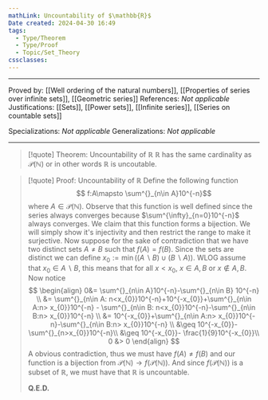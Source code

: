 ```yaml
---
mathLink: Uncountability of $\mathbb{R}$
Date created: 2024-04-30 16:49
tags:
  - Type/Theorem
  - Type/Proof
  - Topic/Set_Theory
cssclasses:
---
```


---

Proved by: [[Well ordering of the natural numbers]], [[Properties of series over infinite sets]], [[Geometric series]]
References: _Not applicable_
Justifications: [[Sets]], [[Power sets]], [[Infinite series]], [[Series on countable sets]]   

Specializations: _Not applicable_
Generalizations: _Not applicable_

---

> [!quote] Theorem: Uncountability of $\mathbb{R}$
> $\mathbb{R}$ has the same cardinality as $\mathcal{P}(\mathbb{N})$ or in other words $\mathbb{R}$ is uncoutable.

>[!quote] Proof: Uncountability of $\mathbb{R}$
>Define the following function $$ f:A\mapsto \sum^{}_{n\in A}10^{-n}$$ where $A\in \mathcal{P}(\mathbb{N})$. Observe that this function is well defined since the series always converges because $\sum^{\infty}_{n=0}10^{-n}$ always converges. We claim that this function forms a bijection. We will simply show it's injectivity and then restrict the range to make it surjective. Now suppose for the sake of contradiction that we have two distinct sets $A\neq B$ such that $f(A)=f(B)$. Since the sets are distinct we can define  $x_{0}:=\min((A\backslash B)\cup (B\backslash A))$. WLOG assume that $x_{0}\in A\backslash B$, this means that for all $x<x_{0}$, $x\in A,B$ or $x\not\in A,B$. Now notice $$ \begin{align} 0&= \sum^{}_{n\in A}10^{-n}-\sum^{}_{n\in B} 10^{-n} \\ &= \sum^{}_{n\in A: n<x_{0}}10^{-n}+10^{-x_{0}}+\sum^{}_{n\in A:n> x_{0}}10^{-n} - \sum^{}_{n\in B: n<x_{0}}10^{-n}-\sum^{}_{n\in B:n> x_{0}}10^{-n} \\ &= 10^{-x_{0}}+\sum^{}_{n\in A:n> x_{0}}10^{-n}-\sum^{}_{n\in B:n> x_{0}}10^{-n} \\ &\geq  10^{-x_{0}}- \sum^{}_{n>x_{0}}10^{-n}\\ &\geq 10^{-x_{0}}- \frac{1}{9}10^{-x_{0}}\\ 0 &> 0 \end{align}  $$ A obvious contradiction, thus we must have $f(A)\neq f(B)$ and our function is a bijection from $\mathcal{P}(\mathbb{N})\to f(\mathcal{P}(\mathbb{N}))$. And since $f(\mathcal{P}(\mathbb{N}))$ is a subset of $\mathbb{R}$, we must have that $\mathbb{R}$ is uncountable.
>
>**Q.E.D.**

